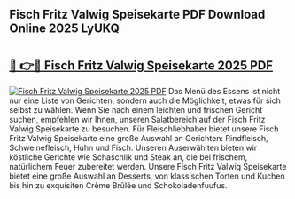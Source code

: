 ## Fisch Fritz Valwig Speisekarte PDF Download Online 2025 LyUKQ

# <h2><a href="http://gcbfa9p.nevu.top/?p=Fisch+Fritz+Valwig+Speisekarte">🔗 👉🔴 Fisch Fritz Valwig Speisekarte 2025 PDF</a></h2>

[![Fisch Fritz Valwig Speisekarte 2025 PDF](https://i.imgur.com/dBaPXMq.png)](http://gcbfa9p.nevu.top/?p=Fisch+Fritz+Valwig+Speisekarte)
Das Menü des Essens ist nicht nur eine Liste von Gerichten, sondern auch die Möglichkeit, etwas für sich selbst zu wählen. Wenn Sie nach einem leichten und frischen Gericht suchen, empfehlen wir Ihnen, unseren Salatbereich auf der Fisch Fritz Valwig Speisekarte zu besuchen. Für Fleischliebhaber bietet unsere Fisch Fritz Valwig Speisekarte eine große Auswahl an Gerichten: Rindfleisch, Schweinefleisch, Huhn und Fisch. Unseren Auserwählten bieten wir köstliche Gerichte wie Schaschlik und Steak an, die bei frischem, natürlichem Feuer zubereitet werden. Unsere Fisch Fritz Valwig Speisekarte bietet eine große Auswahl an Desserts, von klassischen Torten und Kuchen bis hin zu exquisiten Crème Brûlée und Schokoladenfuufus.
